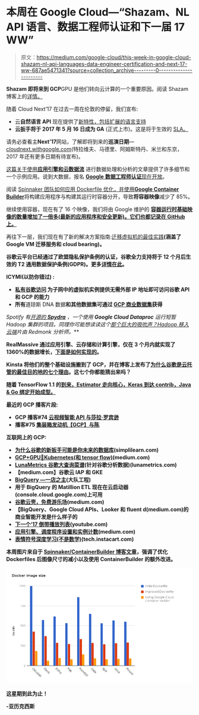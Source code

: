 # 本周在 Google Cloud—“Shazam、NL API 语言、数据工程师认证和下一届 17 WW”

> 原文：<https://medium.com/google-cloud/this-week-in-google-cloud-shazam-nl-api-languages-data-engineer-certification-and-next-17-ww-687ae5471341?source=collection_archive---------0----------------------->

**Shazam 即将来到 GCP**GPU 是他们转向云计算的一个重要原因。阅读 Shazam 博客上的[详情。](http://goo.gl/V8wkAz)

随着 Cloud Next’17 在过去一周在伦敦的停留，我们宣布:

*   云**自然语言 API** 现在提供了[新特性，包括扩展的语言支持](http://goo.gl/q4hcxc)
*   **云扳手将于 2017 年 5 月 16 日成为 GA** (正式上市)。这是将于生效的 [SLA。](http://goo.gl/XaGnlr)

请务必查看主**Next’17**网站，了解即将到来的**巡演日期**—[cloudnext.withgoogle.com](https://goo.gl/chJCif)(特拉维夫、马德里、阿姆斯特丹、米兰和东京，2017 年还有更多日期有待宣布)。

[这篇关于使用**应用引擎和云数据流**](http://goo.gl/JEfPa2) 进行数据处理和分析的文章提供了许多细节和一个示例应用。说到大数据，报名 [**Google** **数据工程师认证**现在开放](http://goo.gl/QCi27d)。

阅读 [Spinnaker 团队如何应用 Dockerfile 优化，并使用**Google Container Builder**](http://goo.gl/VDJANa)将构建应用程序与构建其运行时容器分开，导致**将容器映像**减少了 85%。

继续使用容器，现在有了 16 个映像，我们将由 Google 维护的 [**容器运行时基础映像的数量增加了一倍多(最新的应用程序和安全更新)。它们也都记录在 GitHub 上。**](http://goo.gl/YPcp33)

再往下一层，我们现在有了新的解决方案指南:[迁移虚拟机的最佳实践](http://goo.gl/5dMWvF)**(涵盖了 Google VM 迁移服务和 cloud bearing)。**

**谷歌云平台已经通过了欧盟隐私保护条例的认证，谷歌全力支持将于 12 个月后生效的 T2 通用数据保护条例(GDPR)。更多[详情在此](http://goo.gl/Vo6KIS)。**

**ICYMI(以防你错过) :**

*   **[**私有谷歌访问**](http://goo.gl/BDEp7J) 为子网中的虚拟机实例提供无需外部 IP 地址即可访问谷歌 API 和 GCP 的能力**
*   **所有**道琼斯 DNA 数据**和其他数据集可通过 [GCP 商业数据集](http://goo.gl/DFiFnt)获得**

**Spotify 有[开源的 **Spydra**](http://goo.gl/W6L5rl) ，一个使用 **Google Cloud Dataproc** 运行短暂 Hadoop 集群的项目。同理你可能想读读这个*[*那个巨大的吸吮声？Hadoop 移入云端*](http://goo.gl/P4o2MW)*片由 Redmonk 分析师。****

****RealMassive 通过应用引擎、云存储和计算引擎，仅在 3 个月内就实现了 1360%的数据增长，[下面是如何实现的](http://goo.gl/OGiqtY)。****

****Kinsta 将他们的整个基础设施搬到了 GCP，并在博客上发布了[为什么谷歌是云托管的最佳目的地的七个理由](http://goo.gl/ISYtjx)。这七个你都能猜出来吗？****

****随着 **TensorFlow 1.1** 的[到来，Estimator 走向核心，Keras 到达 contrib，Java & Go 绑定开始成型。](http://goo.gl/iuJLp1)****

****最近的 GCP 播客片段:****

*   ****GCP 播客#74 [**云视频智能 API** 与莎拉·罗宾逊](http://goo.gl/3qe05c)****
*   ****播客#75 [**集装箱发动机【GCP】与陈**](http://goo.gl/TqAwSy)****

****互联网上的 GCP:****

*   ****[为什么谷歌的新扳手可能是你未来的数据库](http://goo.gl/1HlQtD)(simplilearn.com)****
*   ****[GCP+GPU💙Kubernetes(和 tensor flow)](http://goo.gl/kgkZu3)(medium.com)****
*   ****[LunaMetrics 谷歌大查询菜谱](http://goo.gl/4nLjB0)(针对谷歌分析数据)(lunametrics.com)****
*   ****【medium.com】谷歌云 IAP 和 GKE****
*   ****[BigQuery —一店之主](http://goo.gl/FHpmcf)(大队工程)****
*   ****用于 BigQuery 的 Matillion ETL 现在在云启动器(console.cloud.google.com)上可用****
*   ****[谷歌云壳，免费游乐场](http://goo.gl/uq9WC0)(medium.com)****
*   ****【BigQuery、Google Cloud APIs、Looker 和 fluent d(medium.com)的商业智能开发是什么样子的****
*   ****[下一个‘17 倒带播放列表](http://goo.gl/mY3JH1)(youtube.com)****
*   ****[应用引擎、调度程序设置和实例计数](http://goo.gl/1nRvIx)(medium.com)****
*   ****[表情符号深度学习(不是数学)](http://goo.gl/SWsvtR)(tech.instacart.com)****

****本周图片来自于 [Spinnaker/ContainerBuilder 博客文章](http://goo.gl/VDJANa)，强调了优化 Dockerfiles 后图像尺寸的减小以及使用 ContainerBuilder 的额外改进。****

****![](img/354bf6b1dd88d407edf839a18233dad7.png)****

****这星期到此为止！****

****-亚历克西斯****